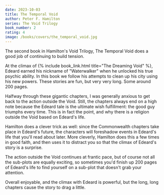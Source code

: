```yaml
---
date: 2023-10-03
title: The Temporal Void
author: Peter F. Hamilton
series: The Void Trilogy
book_number: 2
rating: 4
image: /books/covers/the_temporal_void.jpg
---
```


The second book in Hamilton's Void Trilogy, <span class="book-title">The
Temporal Void</span> does a good job of continuing to build tension.

At the climax of {% include book_link.html title="The Dreaming Void" %},
Edeard earned his nickname of "Waterwalker" when he unlocked his true psychic
ability. In this book we follow his attempts to clean up his city using his
new powers. These stories are fun, but very very long. Some around 200 pages.

Halfway through these gigantic chapters, I was generally anxious to get back
to the action outside the Void. Still, the chapters always end on a high note
because the Edeard tale is the ultimate wish fulfillment: the good guy
triumphs every time. This is in fact the point, and why there is a religion
outside the Void based on Edeard's life.

Hamilton does a clever trick as well: since the Commonwealth chapters take
place in Edeard's future, the characters will foreshadow events in Edeard's
life that you'll read about later. More cleverly, Hamilton does this a few
times in good faith, and then uses it to distract you so that the climax of
Edeard's story is a surprise.

The action outside the Void continues at frantic pace, but of course not all
the sub-plots are equally exciting, so sometimes you'd finish up 200 pages of
Edeard's life to find yourself on a sub-plot that doesn't grab your attention.

Overall enjoyable, and the climax with Edeard is powerful, but the long, long
chapters cause the story to drag a little.
